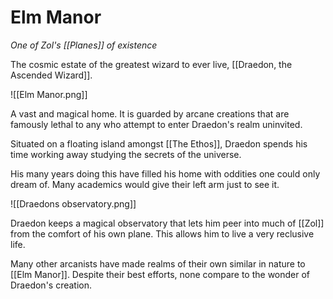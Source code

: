 # Elm Manor
*One of Zol's [[Planes]] of existence*

The cosmic estate of the greatest wizard to ever live, [[Draedon, the Ascended Wizard]].

![[Elm Manor.png]]

A vast and magical home. It is guarded by arcane creations that are famously lethal to any who attempt to enter Draedon's realm uninvited.

Situated on a floating island amongst [[The Ethos]], Draedon spends his time working away studying the secrets of the universe.

His many years doing this have filled his home with oddities one could only dream of. Many academics would give their left arm just to see it.

![[Draedons observatory.png]]

Draedon keeps a magical observatory that lets him peer into much of [[Zol]] from the comfort of his own plane. This allows him to live a very reclusive life.

Many other arcanists have made realms of their own similar in nature to [[Elm Manor]]. Despite their best efforts, none compare to the wonder of Draedon's creation.